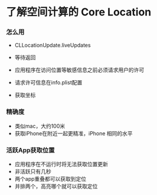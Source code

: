 # 了解空间计算的 Core Location

### 怎么用
* CLLocationUpdate.liveUpdates
* 等待返回

* 应用程序在访问位置等敏感信息之前必须请求用户的许可
* 请求许可信息在info.plist配置
* 获取坐标

### 精确度
* 类似mac，大约100米
* 获取iPhone在附近一起更精准，iPhone 相同的水平

### 活跃App获取位置
* 应用程序在不运行时将无法获取位置更新
* 非活跃只有几秒
* 两个app重叠都可以获取到定位
* 并排两个，高亮哪个就可以获取定位
